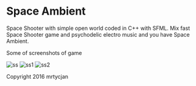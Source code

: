 # Space Ambient

Space Shooter with simple open world coded in C++ with SFML. Mix fast Space Shooter game and psychodelic electro music
and you have Space Ambient.

Some of screenshots of game

![ss](https://preview.ibb.co/guMCA8/Screenshot_from_2018_06_06_14_42_23.png)
![ss1](https://preview.ibb.co/jWGb3T/Screenshot_from_2018_06_06_14_42_48.png)
![ss2](https://preview.ibb.co/cZDvxo/Screenshot_from_2018_06_06_14_44_40.png)

Copyright 2016 mrtycjan
